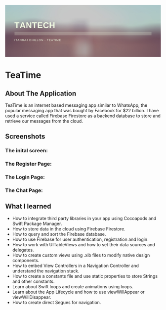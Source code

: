 ![App Brewery Banner](Documentation/TanTECH.png)

# TeaTime

## About The Application

TeaTime is an internet based messaging app similar to WhatsApp, the popular messaging app that was bought by Facebook for $22 billion. I have used a service called Firebase Firestore as a backend database to store and retrieve our messages from the cloud. 

## Screenshots

### The inital screen:
<gif src="Documentation/StartScreen.png" width = "200" height="200" >

### The Register Page:
<gif src="Documentation/RegisterPage.png" width = "200" height="200" >

### The Login Page:
<gif src="Documentation/LoginPage.png" width = "200" height="200" >

### The Chat Page:
<gif src="Documentation/ChatPage.png" width = "200" height="200" >


## What I learned

* How to integrate third party libraries in your app using Cocoapods and Swift Package Manager.
* How to store data in the cloud using Firebase Firestore.
* How to query and sort the Firebase database.
* How to use Firebase for user authentication, registration and login.
* How to work with UITableViews and how to set their data sources and delegates.
* How to create custom views using .xib files to modify native design components.
* How to embed View Controllers in a Navigation Controller and understand the navigation stack.
* How to create a constants file and use static properties to store Strings and other constants.
* Learn about Swift loops and create animations using loops.
* Learn about the App Lifecycle and how to use viewWillAppear or viewWillDisappear.
* How to create direct Segues for navigation.

